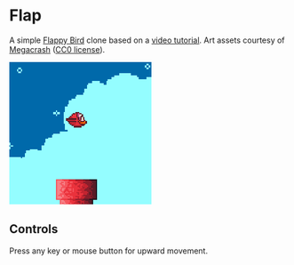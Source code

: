 # Flap

A simple [Flappy Bird](https://en.wikipedia.org/wiki/Flappy_Bird) clone based on a [video tutorial](https://www.youtube.com/watch?v=1EFKe24X8vI). Art assets courtesy of [Megacrash](https://megacrash.itch.io/flappy-bird-assets) ([CC0 license](https://creativecommons.org/publicdomain/zero/1.0/)).

![Screenshot of a bird flying over a pipe](flap.png)

## Controls

Press any key or mouse button for upward movement.
